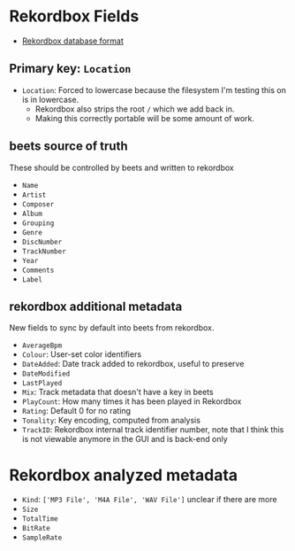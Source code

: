 # Rekordbox Fields

* [Rekordbox database format](https://pyrekordbox.readthedocs.io/en/latest/formats/xml.html)
 
## Primary key: `Location`

* `Location`: Forced to lowercase because the filesystem I'm testing this on is in lowercase.
  * Rekordbox also strips the root `/` which we add back in.
  * Making this correctly portable will be some amount of work.

## beets source of truth

These should be controlled by beets and written to rekordbox

 * `Name`
 * `Artist`
 * `Composer`
 * `Album`
 * `Grouping`
 * `Genre`
 * `DiscNumber`
 * `TrackNumber`
 * `Year`
 * `Comments`
 * `Label`

## rekordbox additional metadata

New fields to sync by default into beets from rekordbox.

 * `AverageBpm`
 * `Colour`: User-set color identifiers
 * `DateAdded`: Date track added to rekordbox, useful to preserve
 * `DateModified`
 * `LastPlayed`
 * `Mix`: Track metadata that doesn't have a key in beets
 * `PlayCount`: How many times it has been played in Rekordbox
 * `Rating`: Default 0 for no rating
 * `Tonality`: Key encoding, computed from analysis
 * `TrackID`: Rekordbox internal track identifier number, note that I think this is not viewable anymore in the GUI and is back-end only

# Rekordbox analyzed metadata

 * `Kind`: `['MP3 File', 'M4A File', 'WAV File']` unclear if there are more
 * `Size`
 * `TotalTime`
 * `BitRate`
 * `SampleRate`
